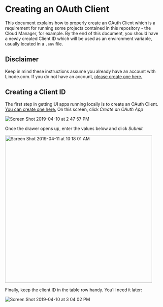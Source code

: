 # Creating an OAuth Client

This document explains how to properly create an OAuth Client which
is a requirement for running some projects contained in this repository - the Cloud Manager, for example. By the end of this document, you should have a newly created Client ID which will be used as an environment variable, usually located in a `.env` file.

## Disclaimer

Keep in mind these instructions assume you already have an account with Linode.com. If you do not have an account, [please create one here.](https://login.linode.com/signup)

## Creating a Client ID

The first step in getting UI apps running locally is to create an OAuth Client.
[You can create one here.](https://cloud.linode.com/profile/clients) On this screen, click _Create an OAuth App_

![Screen Shot 2019-04-10 at 2 47 57 PM](https://user-images.githubusercontent.com/7387001/55906071-69899f80-5ba1-11e9-85cd-bfd1a5e90eb8.png)

Once the drawer opens up, enter the values below and click _Submit_

<img width="477" alt="Screen Shot 2019-04-11 at 10 18 01 AM" src="https://user-images.githubusercontent.com/7387001/55964735-3992d880-5c43-11e9-9975-4b22c52b3115.png">

Finally, keep the client ID in the table row handy. You'll need it later:

![Screen Shot 2019-04-10 at 3 04 02 PM](https://user-images.githubusercontent.com/7387001/55906313-fc2a3e80-5ba1-11e9-8f8a-6323649c301d.png)
